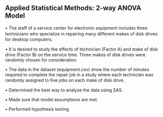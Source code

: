 Applied Statistical Methods: 2-way ANOVA Model
----------------

• The staﬀ of a service center for electronic equipment includes three technicians who specialize in repairing many diﬀerent makes of disk drives for desktop computers. 

• It is desired to study the eﬀects of technician (Factor A) and make of disk drive (Factor B) on the service time. Three makes of disk drives were randomly chosen for consideration. 

• The data in the dataset (equipment.csv) show the number of minutes required to complete the repair job in a study where each technician was randomly assigned to ﬁve jobs on each make of disk drive. 

• Determined the best way to analyze the data using SAS.

• Made sure that model assumptions are met.

• Performed hypothesis testing

